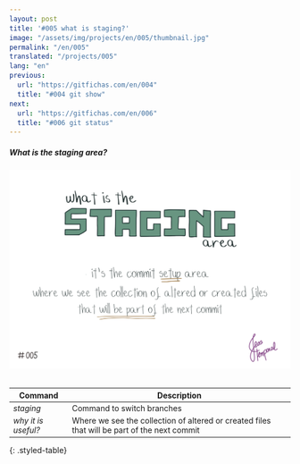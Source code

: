 ```yaml
---
layout: post
title: '#005 what is staging?'
image: "/assets/img/projects/en/005/thumbnail.jpg"
permalink: "/en/005"
translated: "/projects/005"
lang: "en"
previous:
  url: "https://gitfichas.com/en/004"
  title: "#004 git show"
next:
  url: "https://gitfichas.com/en/006"
  title: "#006 git status"
---
```

##### What is the staging area?
<img alt="Where we see the collection of altered or created files that will be part of the next commit" src="/assets/img/projects/en/005/full.jpg"><br><br>

| Command | Description |
|---------|-------------|
| _staging_ | Command to switch branches |
| _why it is useful?_ | Where we see the collection of altered or created files that will be part of the next commit |
{: .styled-table}
